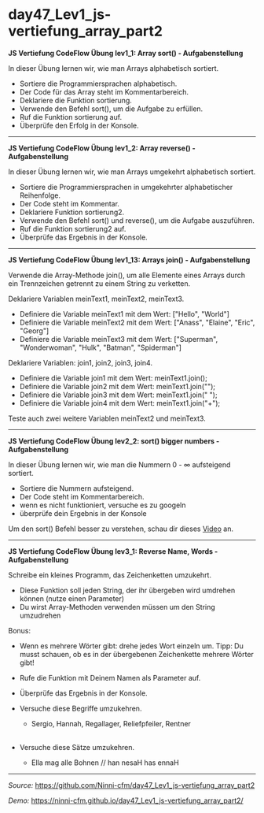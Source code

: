 # day47_Lev1_js-vertiefung_array_part2

**JS Vertiefung CodeFlow Übung lev1_1: Array sort() - Aufgabenstellung**

In dieser Übung lernen wir, wie man Arrays alphabetisch sortiert.

-   Sortiere die Programmiersprachen alphabetisch.
-   Der Code für das Array steht im Kommentarbereich.
-   Deklariere die Funktion sortierung.
-   Verwende den Befehl sort(), um die Aufgabe zu erfüllen.
-   Ruf die Funktion sortierung auf.
-   Überprüfe den Erfolg in der Konsole.

---

**JS Vertiefung CodeFlow Übung lev1_2: Array reverse() - Aufgabenstellung**

In dieser Übung lernen wir, wie man Arrays umgekehrt alphabetisch sortiert.

-   Sortiere die Programmiersprachen in umgekehrter alphabetischer Reihenfolge.
-   Der Code steht im Kommentar.
-   Deklariere Funktion sortierung2.
-   Verwende den Befehl sort() und reverse(), um die Aufgabe auszuführen.
-   Ruf die Funktion sortierung2 auf.
-   Überprüfe das Ergebnis in der Konsole.

---

**JS Vertiefung CodeFlow Übung lev1_13: Arrays join() - Aufgabenstellung**

Verwende die Array-Methode join(), um alle Elemente eines Arrays durch ein Trennzeichen getrennt zu einem String zu verketten.

Deklariere Variablen meinText1, meinText2, meinText3.

-   Definiere die Variable meinText1 mit dem Wert: ["Hello", "World"]
-   Definiere die Variable meinText2 mit dem Wert: ["Anass", "Elaine", "Eric", "Georg"]
-   Definiere die Variable meinText3 mit dem Wert: ["Superman", "Wonderwoman", "Hulk", "Batman", "Spiderman"]

Deklariere Variablen: join1, join2, join3, join4.

-   Definiere die Variable join1 mit dem Wert: meinText1.join();
-   Definiere die Variable join2 mit dem Wert: meinText1.join("");
-   Definiere die Variable join3 mit dem Wert: meinText1.join(" ");
-   Definiere die Variable join4 mit dem Wert: meinText1.join("+");

Teste auch zwei weitere Variablen meinText2 und meinText3.

---

**JS Vertiefung CodeFlow Übung lev2_2: sort() bigger numbers - Aufgabenstellung**

In dieser Übung lernen wir, wie man die Nummern 0 - ∞ aufsteigend sortiert.

-   Sortiere die Nummern aufsteigend.
-   Der Code steht im Kommentarbereich.
-   wenn es nicht funktioniert, versuche es zu googeln
-   überprüfe dein Ergebnis in der Konsole

Um den sort() Befehl besser zu verstehen, schau dir dieses <a href="https://www.youtube.com/watch?v=MWD-iKzR2c8">Video</a> an.

---

**JS Vertiefung CodeFlow Übung lev3_1: Reverse Name, Words - Aufgabenstellung**

Schreibe ein kleines Programm, das Zeichenketten umzukehrt.

-   Diese Funktion soll jeden String, der ihr übergeben wird umdrehen können (nutze einen Parameter)
-   Du wirst Array-Methoden verwenden müssen um den String umzudrehen

Bonus:

-   Wenn es mehrere Wörter gibt: drehe jedes Wort einzeln um.
    Tipp: Du musst schauen, ob es in der übergebenen Zeichenkette mehrere Wörter gibt!

-   Rufe die Funktion mit Deinem Namen als Parameter auf.
-   Überprüfe das Ergebnis in der Konsole.
-   Versuche diese Begriffe umzukehren.
    -   Sergio, Hannah, Regallager, Reliefpfeiler, Rentner<br><br>
-   Versuche diese Sätze umzukehren.
    -   Ella mag alle Bohnen // han nesaH has ennaH

---

_Source:_ https://github.com/Ninni-cfm/day47_Lev1_js-vertiefung_array_part2

_Demo:_ https://ninni-cfm.github.io/day47_Lev1_js-vertiefung_array_part2/